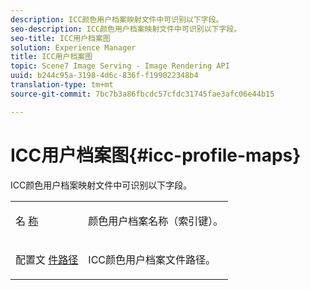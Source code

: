 ```yaml
---
description: ICC颜色用户档案映射文件中可识别以下字段。
seo-description: ICC颜色用户档案映射文件中可识别以下字段。
seo-title: ICC用户档案图
solution: Experience Manager
title: ICC用户档案图
topic: Scene7 Image Serving - Image Rendering API
uuid: b244c95a-3198-4d6c-836f-f199022348b4
translation-type: tm+mt
source-git-commit: 7bc7b3a86fbcdc57cfdc31745fae3afc06e44b15

---
```



# ICC用户档案图{#icc-profile-maps}

ICC颜色用户档案映射文件中可识别以下字段。

<table id="simpletable_91C7631EE91141DCB6EE70441BC724A9"> 
 <tr class="strow"> 
  <td class="stentry"> <p><span class="codeph"> 名 <a href="../../../../../../is-api/image-catalog/image-serving-api-ref/c-image-catalog-reference/c-icc-profile-map-reference/r-name-icc.md#reference-9e7d3c8e35434981a3dfac66b8946cbe" type="reference" format="dita" scope="local"> 称</a></span> </p></td> 
  <td class="stentry"> <p>颜色用户档案名称（索引键）。 </p></td> 
 </tr> 
 <tr class="strow"> 
  <td class="stentry"> <p><span class="codeph"> 配置文 <a href="../../../../../../is-api/image-catalog/image-serving-api-ref/c-image-catalog-reference/c-icc-profile-map-reference/r-profilepath-icc.md#reference-d0db8b059a60437992fe1ae35761cb95" type="reference" format="dita" scope="local"> 件路径</a></span> </p> </td> 
  <td class="stentry"> <p>ICC颜色用户档案文件路径。 </p></td> 
 </tr> 
</table>

